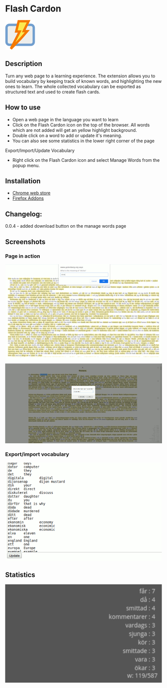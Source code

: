 # Flash Cardon

![Icon](assets/icon.svg)


## Description

Turn any web page to a learning experience.
The extension allows you to build vocabulary by keeping track of known words, and highlighting the new ones to learn.
The whole collected vocabulary can be exported as structured text and used to create flash cards.

## How to use

- Open a web page in the language you want to learn
- Click on the Flash Cardon icon on the top of the browser. All words which are not added will get an yellow highlight background.
- Double click on a word to add or update it's meaning.
- You can also see some statistics in the lower right corner of the page

Export/Import/Update Vocabulary
- Right click on the Flash Cardon icon and select Manage Words from the popup menu.

## Installation

* [Chrome web store](https://chrome.google.com/webstore/detail/flash-cardon/kljjkndkgodhkabbkecjlladgmeapiaf)
* [Firefox Addons](https://addons.mozilla.org/en-GB/firefox/addon/flash-cardon/)

## Changelog:
0.0.4 - added download button on the manage words page

## Screenshots

### Page in action

![Page in action Chrome](assets/screenshot-chrome.png)
![Page in action Firefox](assets/screenshot-firefox.png)

### Export/import vocabulary

![Export/Import page](assets/screenshot-chrome-export.png)

## Statistics
![Stats](assets/screenshot-stats.png)